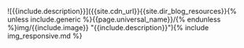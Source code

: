 ![{{include.description}}]({{site.cdn_url}}{{site.dir_blog_resources}}{% unless include.generic %}{{page.universal_name}}/{% endunless %}img/{{include.image}} "{{include.description}}"){% include img_responsive.md %}